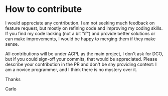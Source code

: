<!--
 *---------------------------------------------------------------------------
    SPDX-FileCopyrightText: Carlo Piana <kappa@piana.eu>

    SPDX-License-Identifier: CC0-1.0
 *---------------------------------------------------------------------------
 -->

 # How to contribute

 I would appreciate any contribution. I am not seeking much feedback on feature request, but mostly on refining code and improving my coding skills. If you find my code lacking (not a bit "if") and provide better solutions or can make improvements, I would be happy to merging them if they make sense.

 All contributions will be under AGPL as the main project, I don't ask for DCO, but if you could sign-off your commits, that would be appreciated. Please describe your contribution in the PR and don't be shy providing context: I am a novice programmer, and I think there is no mystery over it.

 Thanks

 Carlo 
